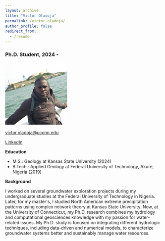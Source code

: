 ```yaml
---
layout: archive
title: "Victor Oladoja"
permalink: /victor-oladoja/
author_profile: false
redirect_from:
  - /resume
---
```


### Ph.D. Student, 2024 -

<img src="https://raw.githubusercontent.com/lijingwang/lijingwang.github.io/master/images/Victor_Oladoja_2024.jpg" alt="Victor Oladoja" width="200"/>

victor.oladoja@uconn.edu

[LinkedIn](https://www.linkedin.com/in/victoroladoja/)

**Education** 

- M.S.: Geology at Kansas State University (2024)
- B.Tech.: Applied Geology at Federal University of Technology, Akure, Nigeria (2019)

**Background**

I worked on several groundwater exploration projects during my undergraduate studies at the Federal University of Technology in Nigeria. Later, for my master's, I studied North American extreme precipitation patterns using complex network theory at Kansas State University. Now, at the University of Connecticut, my Ph.D. research combines my hydrology and computational geosciences knowledge with my passion for water-related issues. My Ph.D. study is focused on integrating different hydrologic techniques, including data-driven and numerical models, to characterize groundwater systems better and sustainably manage water resources. 

